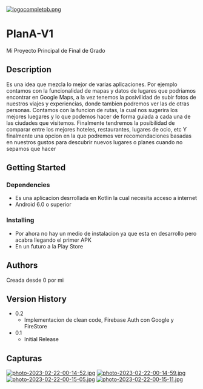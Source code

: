 [![logocompletob.png](https://i.postimg.cc/VLRLd2L9/logocompletob.png)](https://postimg.cc/SJnpPT9j)
# PlanA-V1

Mi Proyecto Principal de Final de Grado

## Description

Es una idea que mezcla lo mejor de varias aplicaciones. Por ejemplo contamos con la funcionalidad de mapas y datos 
de lugares que podriamos encontrar en Google Maps, a la vez tenemos la posivilidad de subir fotos de nuestros viajes 
y experiencias, donde tambien podremos ver las de otras personas. Contamos con la funcion de rutas, la cual nos sugerira
los mejores luegares y lo que podemos hacer de forma guiada a cada una de las ciudades que visitemos.
Finalmente tendremos la posibilidad de comparar entre los mejores hoteles, restaurantes, lugares de ocio, etc 
Y finalmente una opcion en la que podremos ver recomendaciones basadas en nuestros gustos para descubrir nuevos lugares
o planes cuando no sepamos que hacer

## Getting Started

### Dependencies

* Es una aplicacion desrrollada en Kotlin la cual necesita acceso a internet
* Android 6.0 o superior

### Installing

* Por ahora no hay un medio de instalacion ya que esta en desarrollo pero acabra llegando el primer APK 
* En un futuro a la Play Store

## Authors

Creada desde 0 por mi

## Version History

* 0.2
    * Implementacion de clean code, Firebase Auth con Google y FireStore
* 0.1
    * Initial Release
    
## Capturas
[![photo-2023-02-22-00-14-52.jpg](https://i.postimg.cc/JzDC3F5B/photo-2023-02-22-00-14-52.jpg)](https://postimg.cc/xX2Znt70) [![photo-2023-02-22-00-14-59.jpg](https://i.postimg.cc/d33nrbc7/photo-2023-02-22-00-14-59.jpg)](https://postimg.cc/5QcwMk01) [![photo-2023-02-22-00-15-05.jpg](https://i.postimg.cc/yd2Gv66q/photo-2023-02-22-00-15-05.jpg)](https://postimg.cc/mzNVrsFV) [![photo-2023-02-22-00-15-11.jpg](https://i.postimg.cc/DZffng1f/photo-2023-02-22-00-15-11.jpg)](https://postimg.cc/zLMYkTd4)
